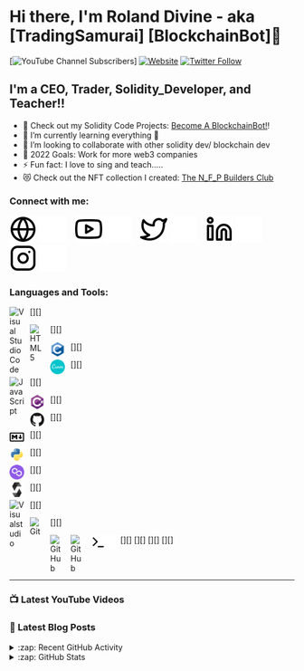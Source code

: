 # Hi there, I'm Roland Divine - aka [TradingSamurai] [BlockchainBot]👋 

[![YouTube Channel Subscribers](https://img.shields.io/youtube/channel/subscribers/UC4PPTtfTZVQZD-OPVKW_YQw?logo=youtube&logoColor=red&style=for-the-badge)]
[![Website](https://img.shields.io/website?label=nearfinanceprotocol.com&style=for-the-badge&url=https%3A%2F%2Fnearfinanceprotocol.com)](https://nearfinanceprotocol.com/)
[![Twitter Follow](https://img.shields.io/twitter/follow/RolandDivine2?color=1DA1F2&logo=twitter&style=for-the-badge)](https://twitter.com/intent/follow?original_referer=https%3A%2F%2Fgithub.com%2F@RolandDivine2&screen_name=@RolandDivine2)

## I'm a CEO, Trader, Solidity_Developer, and Teacher!!

- 🔭 Check out my Solidity Code Projects: [Become A BlockchainBot!][BSCscanTest]!
- 🌱 I’m currently learning everything 🤣
- 👯 I’m looking to collaborate with other solidity dev/ blockchain dev
- 🥅 2022 Goals: Work for more web3 companies
- ⚡ Fun fact: I love to sing and teach.....
- 😻 Check out the NFT collection I created: [The N_F_P Builders Club](https://opensea.io/collection/the-n-f-p-builders-club)

### Connect with me:

[![website](./img/globe-light.svg)](https://nearfinanceprotocol.com#gh-light-mode-only)
[![website](./img/globe-dark.svg)](https://nearfinanceprotocol.com#gh-dark-mode-only)
&nbsp;&nbsp;
[![website](./img/youtube-light.svg)](https://www.youtube.com/UC4PPTtfTZVQZD-OPVKW_YQw#gh-light-mode-only)
[![website](./img/youtube-dark.svg)](https://www.youtube.com/UC4PPTtfTZVQZD-OPVKW_YQw#gh-dark-mode-only)
&nbsp;&nbsp;
[![website](./img/twitter-light.svg)](https://twitter.com/RolandDivine2#gh-light-mode-only)
[![website](./img/twitter-dark.svg)](https://twitter.com/RolandDivine2#gh-dark-mode-only)
&nbsp;&nbsp;
[![website](./img/linkedin-light.svg)](https://www.linkedin.com/in/roland-divine-ogbaji-447224194#gh-light-mode-only)
[![website](./img/linkedin-dark.svg)](https://www.linkedin.com/in/roland-divine-ogbaji-447224194#gh-dark-mode-only)
&nbsp;&nbsp;
[![website](./img/instagram-light.svg)](https://instagram.com/devidiamonds#gh-light-mode-only)
[![website](./img/instagram-dark.svg)](https://instagram.com/devidiamonds#gh-dark-mode-only)

### Languages and Tools:

[<img align="left" alt="Visual Studio Code" width="26px" src="https://cdn.jsdelivr.net/gh/devicons/devicon/icons/vscode/vscode-original.svg" style="padding-right:10px;" />][]

[<img align="left" alt="HTML5" width="26px" src="https://cdn.jsdelivr.net/gh/devicons/devicon/icons/html5/html5-original.svg" style="padding-right:10px;" />][]

[<img align="left" alt="C" width="26px" src="https://raw.githubusercontent.com/devicons/devicon/master/icons/c/c-original.svg" style="padding-right:10px;" />][]

[<img align="left" alt="Canva" width="26px" src="https://raw.githubusercontent.com/devicons/devicon/master/icons/canva/canva-original.svg" style="padding-right:10px;" />][]

[<img align="left" alt="JavaScript" width="26px" src="https://cdn.jsdelivr.net/gh/devicons/devicon/icons/javascript/javascript-original.svg" style="padding-right:10px;" />][]

[<img align="left" alt="C#" width="26px" src="https://raw.githubusercontent.com/devicons/devicon/master/icons/csharp/csharp-original.svg" style="padding-right:10px;" />][]

[<img align="left" alt="Github" width="26px" src="https://raw.githubusercontent.com/devicons/devicon/master/icons/github/github-original.svg" style="padding-right:10px;" />][]

[<img align="left" alt="Markdown" width="26px" src="https://raw.githubusercontent.com/devicons/devicon/master/icons/markdown/markdown-original.svg" style="padding-right:10px;" />][]

[<img align="left" alt="Python" width="26px" src="https://raw.githubusercontent.com/devicons/devicon/master/icons/python/python-original.svg" style="padding-right:10px;" />][]

[<img align="left" alt="Polygon" width="26px" src="https://raw.githubusercontent.com/devicons/devicon/master/icons/polygon/polygon-original.svg" style="padding-right:10px;" />][]

[<img align="left" alt="Solidity" width="26px" src="https://raw.githubusercontent.com/devicons/devicon/master/icons/solidity/solidity-original.svg" style="padding-right:10px;" />][]


[<img align="left" alt="Visualstudio" width="26px" src="https://cdn.jsdelivr.net/gh/devicons/devicon/icons/mysql/mysql-original.svg" style="padding-right:10px;" />][]

[<img align="left" alt="Git" width="26px" src="https://cdn.jsdelivr.net/gh/devicons/devicon/icons/git/git-original.svg" style="padding-right:10px;" />][]

[<img align="left" alt="GitHub" width="26px" src="https://user-images.githubusercontent.com/3369400/139447912-e0f43f33-6d9f-45f8-be46-2df5bbc91289.png" style="padding-right:10px;" />][]
[<img align="left" alt="GitHub" width="26px" src="https://user-images.githubusercontent.com/3369400/139448065-39a229ba-4b06-434b-bc67-616e2ed80c8f.png" style="padding-right:10px;" />][]
[<img align="left" alt="Terminal" width="26px" src="./img/terminal-light.svg" />][]
[<img align="left" alt="Terminal" width="26px" src="./img/terminal-dark.svg" />][]

<br />
<br />

---

### 📺 Latest YouTube Videos



### 📕 Latest Blog Posts



<details>
  <summary>:zap: Recent GitHub Activity</summary>
  
<!--START_SECTION:activity-->

</details>

<details>
  <summary>:zap: GitHub Stats</summary>

  <img align="left" alt="RolandDivine's GitHub Stats" src="https://github-readme-stats.vercel.app/api?username=RolandDivine&show_icons=true&hide_border=false&title_color=ff652f&icon_color=FFE400&bg_color=09131B&text_color=ffffff&border_color=0c1a25" />

</details>

[BSCscanTest]: https://testnet.bscscan.com/address/0xd0dF55cDD644800293C54c107aaD87B6e08d1FAA
[twitter]: https://twitter.com/RolandDivine2
[youtube]: https://www.youtube.com/channel/UC4PPTtfTZVQZD-OPVKW_YQw
[instagram]: https://instagram.com/devidiamonds
[linkedin]: https://www.linkedin.com/in/roland-divine-ogbaji-447224194
